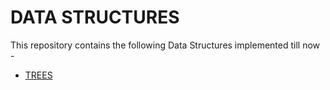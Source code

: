 # DATA STRUCTURES
This repository contains the following Data Structures implemented till now -

* [TREES]


[TREES]: ./TREES
